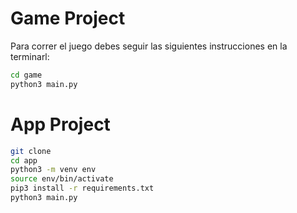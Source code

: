# Game Project

Para correr el juego debes seguir las siguientes instrucciones en la terminarl:

```sh
cd game
python3 main.py
```


# App Project

```sh
git clone
cd app
python3 -m venv env
source env/bin/activate
pip3 install -r requirements.txt
python3 main.py
```